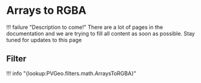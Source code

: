 # Arrays to RGBA

!!! failure "Description to come!"
    There are a lot of pages in the documentation and we are trying to fill all content as soon as possible. Stay tuned for updates to this page

## Filter
!!! info "{lookup:PVGeo.filters.math.ArraysToRGBA}"
